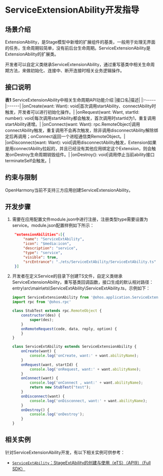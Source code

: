 # ServiceExtensionAbility开发指导

## 场景介绍
ExtensionAbility，是Stage模型中新增的扩展组件的基类，一般用于处理无界面的任务，生命周期较简单，没有前后台生命周期。ServiceExtensionAbility是ExtensionAbility的扩展类。

开发者可以自定义类继承ServiceExtensionAbility，通过重写基类中相关生命周期方法，来做初始化、连接中、断开连接时相关业务逻辑操作。

## 接口说明

**表1** ServiceExtensionAbility中相关生命周期API功能介绍
|接口名|描述|
|:------|:------|
|onCreate(want: Want): void|首次调用startAbility、connectAbility时触发，开发者可以进行初始化操作。|
|onRequest(want: Want, startId: number): void|每次调用startAbility都会触发，首次调用时startId为1，重复调用startAbility递增。|
|onConnect(want: Want): rpc.RemoteObject|调用connectAbility触发，重复调用不会再次触发，除非调用disconnectAbility解除绑定后再调用；onConnect返回一个进程通信类RemoteObject。|
|onDisconnect(want: Want): void|调用disconnectAbility触发，Extension如果是用connectAbility拉起的，并且已经没有其他应用绑定这个Extension，则会触发onDestroy生命周期销毁组件。|
|onDestroy(): void|调用停止当前ability接口terminateSelf会触发。|


## 约束与限制

OpenHarmony当前不支持三方应用创建ServiceExtensionAbility。


## 开发步骤

1. 需要在应用配置文件module.json中进行注册，注册类型type需要设置为service。module.json配置样例如下所示：


   ```json
    "extensionAbilities":[{
        "name": "ServiceExtAbility",
        "icon": "$media:icon",
        "description": "service",
        "type": "service",
        "visible": true,
        "srcEntrance": "./ets/ServiceExtAbility/ServiceExtAbility.ts"
    }]
   ```


2. 开发者在定义Service的目录下创建TS文件，自定义类继承ServiceExtensionAbility，重写基类回调函数，接口生成的默认相对路径：entry\src\main\ets\ServiceExtAbility\ServiceExtAbility.ts，示例如下：

    ```js
    import ServiceExtensionAbility from '@ohos.application.ServiceExtensionAbility'
    import rpc from '@ohos.rpc'

    class StubTest extends rpc.RemoteObject {
        constructor(des) {
            super(des);
        }
        onRemoteRequest(code, data, reply, option) {
        }
    }

    class ServiceExtAbility extends ServiceExtensionAbility {
        onCreate(want) {
            console.log('onCreate, want:' + want.abilityName);
        }
        onRequest(want, startId) {
            console.log('onRequest, want:' + want.abilityName);
        }
        onConnect(want) {
            console.log('onConnect , want:' + want.abilityName);
            return new StubTest("test");
        }
        onDisconnect(want) {
            console.log('onDisconnect, want:' + want.abilityName);
        }
        onDestroy() {
            console.log('onDestroy');
        }
    }
    ```
## 相关实例

针对ServiceExtensionAbility开发，有以下相关实例可供参考：
- [`ServiceExtAbility`：StageExtAbility的创建与使用（eTS）（API9）（Full SDK）](https://gitee.com/openharmony/applications_app_samples/tree/master/ability/ServiceExtAbility)
